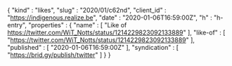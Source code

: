 {
  "kind" : "likes",
  "slug" : "2020/01/c62nd",
  "client_id" : "https://indigenous.realize.be",
  "date" : "2020-01-06T16:59:00Z",
  "h" : "h-entry",
  "properties" : {
    "name" : [ "Like of https://twitter.com/WiT_Notts/status/1214229823092133889" ],
    "like-of" : [ "https://twitter.com/WiT_Notts/status/1214229823092133889" ],
    "published" : [ "2020-01-06T16:59:00Z" ],
    "syndication" : [ "https://brid.gy/publish/twitter" ]
  }
}
